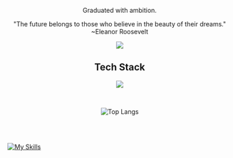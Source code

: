 <p align="center">Graduated with ambition.</p>
<p align="center">"The future belongs to those who believe in the beauty of their dreams." ~Eleanor Roosevelt</p>

<p align="center">
  <a href="https://github.com/Kaysium">
    <img src="https://skillicons.dev/icons?i=vscode,git,github" />
  </a>
</p>

<h2 align="center">Tech Stack</h2>




<p align="center">
  <a href="https://github.com/Kaysium">
    <img src="https://skillicons.dev/icons?i=ts,js,py,bash,lua,java,c,cpp,php,nodejs,vue,flask,tailwind,html,css,mysql,mongodb,jquery&perline=9" />
  </a>
</p>
<br>


<div align="center">


  
![Top Langs](https://github-readme-stats.vercel.app/api/top-langs/?username=kaysium&layout=compact)





</div>



<br>
<br>


[![My Skills](https://skillicons.dev/icons?i=linux,regex,maven)](https://github.com/Kaysium)

